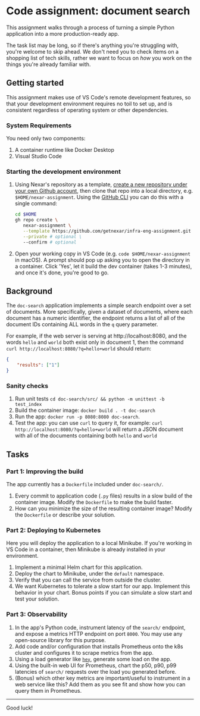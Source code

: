 # Code assignment: document search

This assignment walks through a process of turning a simple Python application into a more production-ready app.

The task list may be long, so if there's anything you're struggling with, you're welcome to skip ahead. We don't need you to check items on a shopping list of tech skills, rather we want to focus on _how_ you work on the things you're already familiar with.

## Getting started

This assignment makes use of VS Code's remote development features, so that your development environment requires no toil to set up, and is consistent regardless of operating system or other dependencies.

### System Requirements

You need only two components:
1. A container runtime like Docker Desktop
2. Visual Studio Code

### Starting the development environment

1. Using Nexar's repository as a template, [create a new repository under your own Github account](https://docs.github.com/en/repositories/creating-and-managing-repositories/creating-a-repository-from-a-template#creating-a-repository-from-a-template), then clone that repo into a local directory, e.g. `$HOME/nexar-assignment`.
    Using the [GitHub CLI](https://cli.github.com/manual/gh_repo_create) you can do this with a single command:
    ```bash
    cd $HOME
    gh repo create \
       nexar-assignment \
       --template https://github.com/getnexar/infra-eng-assignment.git \
       --private # optional \
       --confirm # optional
    ```

2. Open your working copy in VS Code (e.g. `code $HOME/nexar-assignment` in macOS). A prompt should pop up asking you to open the directory in a container. Click 'Yes', let it build the dev container (takes 1-3 minutes), and once it's done, you're good to go.

## Background

The `doc-search` application implements a simple search endpoint over a set of documents. More specifically, given a dataset of documents, where each document has a numeric identifier, the endpoint returns a list of all of the document IDs containing ALL words in the `q` query parameter.

For example, if the web server is serving at http://localhost:8080, and the words `hello` and `world` both exist only in document 1, then the command `curl http://localhost:8080/?q=hello+world` should return:

```json
{
    "results": ["1"]
}
```

### Sanity checks

1. Run unit tests `cd doc-search/src/ && python -m unittest -b test_index`
2. Build the container image: `docker build . -t doc-search`
3. Run the app: `docker run -p 8080:8080 doc-search`.
4. Test the app: you can use `curl` to query it, for example: `curl http://localhost:8080/?q=hello+world` will return a JSON document with all of the documents containing both `hello` and `world`

## Tasks

### Part 1: Improving the build

The app currently has a `Dockerfile` included under `doc-search/`.

1. Every commit to application code (`.py` files) results in a slow build of the container image. Modify the `Dockerfile` to make the build faster.
2. How can you minimize the size of the resulting container image? Modify the `Dockerfile` or describe your solution.

### Part 2: Deploying to Kubernetes

Here you will deploy the application to a local Minikube. 
If you're working in VS Code in a container, then Minikube 
is already installed in your environment.

1. Implement a minimal Helm chart for this application.
2. Deploy the chart to Minikube, under the `default` namespace.
3. Verify that you can call the service from outside the cluster.
4. We want Kubernetes to tolerate a slow start for our app. Implement this behavior in your chart. Bonus points if you can simulate a slow start and test your solution.

### Part 3: Observability

1. In the app's Python code, instrument latency of the `search/` endpoint, and expose a metrics HTTP endpoint on port `8000`. You may use any open-source library for this purpose.
2. Add code and/or configuration that installs Prometheus onto the k8s cluster and configures it to scrape metrics from the app.
3. Using a load generator like [`hey`](https://github.com/rakyll/hey), generate some load on the app.
4. Using the built-in web UI for Prometheus, chart the p50, p90, p99 latencies of `search/` requests over the load you generated before.
5. (Bonus) which other key metrics are important/useful to instrument in a web service like this? Add them as you see fit and show how you can query them in Prometheus.
---

Good luck!
